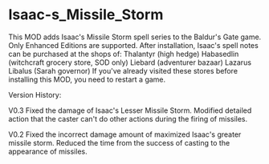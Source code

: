# Isaac-s_Missile_Storm

This MOD adds Isaac's Missile Storm spell series to the Baldur's Gate game. Only Enhanced Editions are supported.
After installation, Isaac's spell notes can be purchased at the shops of:
  Thalantyr (high hedge)
  Habasedlin (witchcraft grocery store, SOD only)
  Liebard (adventurer bazaar)
  Lazarus Libalus (Sarah governor)
If you've already visited these stores before installing this MOD, you need to restart a game.

Version History: 

V0.3
Fixed the damage of Isaac's Lesser Missile Storm.
Modified detailed action that the caster can't do other actions during the firing of missiles.

V0.2
Fixed the incorrect damage amount of maximized Isaac's greater missile storm. 
Reduced the time from the success of casting to the appearance of missiles.
